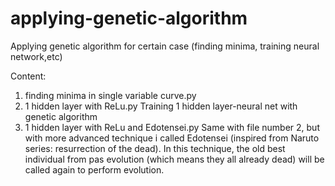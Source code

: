 # applying-genetic-algorithm
Applying genetic algorithm for certain case (finding minima, training neural network,etc)

Content:
1.  finding minima in single variable curve.py
2.  1 hidden layer with ReLu.py
    Training  1 hidden layer-neural net with genetic algorithm
3.  1 hidden layer with ReLu and Edotensei.py
    Same with file number 2, but with more advanced technique i called Edotensei (inspired from Naruto series: resurrection of the dead). In this technique, the old best individual from pas evolution (which means they all already dead) will be called again to perform evolution.
